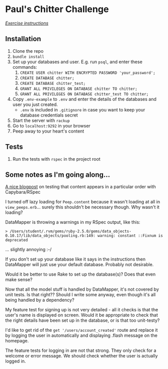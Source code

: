 # Paul's Chitter Challenge

*[Exercise instructions](INSTRUCTIONS.md)*  

## Installation

1. Clone the repo
2. `bundle install`
3. Set up your databases and user. E.g. run `psql`, and enter these commands:
    1. `CREATE USER chitter WITH ENCRYPTED PASSWORD 'your_password';`
    2. `CREATE DATABASE chitter;`
    3. `CREATE DATABASE chitter_test;`
    4. `GRANT ALL PRIVILEGES ON DATABASE chitter TO chitter;`
    5. `GRANT ALL PRIVILEGES ON DATABASE chitter_test TO chitter;`
4. Copy `.env-example` to `.env` and enter the details of the databases and user you just created.
    - `.env` is included in `.gitignore` in case you want to keep your database credentials secret
5. Start the server with `rackup`
6. Go to `localhost:9292` in your browser
7. Peep away to your heart's content

## Tests

1. Run the tests with `rspec` in the project root

## Some notes as I'm going along...

[A nice blogpost](http://launchware.com/articles/acceptance-testing-asserting-sort-order) on testing that content appears in a particular order with Capybara/RSpec

I turned off lazy loading for `Peep.content` because it wasn't loading at all in `view_peeps.erb`... surely this shouldn't be necessary though. Why wasn't it loading?

DataMapper is throwing a warnings in my RSpec output, like this:
```
> /Users/student/.rvm/gems/ruby-2.5.0/gems/data_objects-0.10.17/lib/data_objects/pooling.rb:149: warning: constant ::Fixnum is deprecated
```
... slightly annoying :-/

If you don't set up your database like it says in the instructions then DataMapper will just use your default database. Probably not desirable.

Would it be better to use Rake to set up the database(s)? Does that even make sense?

Now that all the model stuff is handled by DataMapper, it's not covered by unit tests. Is that right?? Should I write some anyway, even though it's all being handled by a dependency?

My feature test for signing up is not very detailed - all it checks is that the user's name is displayed on screen. Would it be appropriate to check that the right details have been set up in the database, or is that too unit-testy?

I'd like to get rid of the `get '/users/account_created'` route and replace it by logging the user in automatically and displaying .flash message on the homepage.

The feature tests for logging in are not that strong. They only check for a welcome or error message. We should check whether the user is actually logged in.
